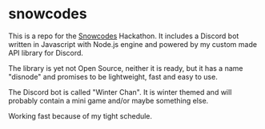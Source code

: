 # snowcodes

This is a repo for the
[Snowcodes](https://www.snowcodes.org/)
Hackathon. It includes a Discord bot written
in Javascript with Node.js engine and powered
by my custom made API library for Discord.

The library is yet not Open Source, neither it is ready,
but it has a name "disnode" and promises to be
lightweight, fast and easy to use.

The Discord bot is called "Winter Chan".
It is winter themed and will probably
contain a mini game and/or maybe something else.

Working fast because of my tight schedule.
